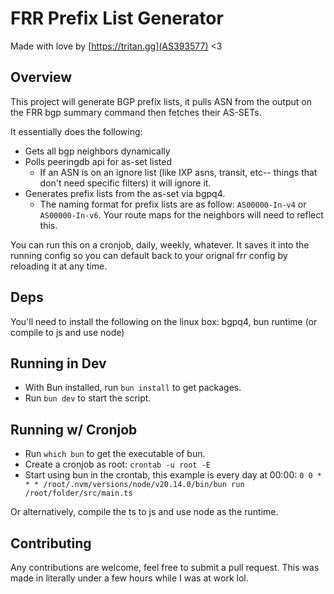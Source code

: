 # FRR Prefix List Generator

Made with love by [https://tritan.gg](AS393577) <3

## Overview

This project will generate BGP prefix lists, it pulls ASN from the output on the FRR bgp summary command then fetches their AS-SETs.

It essentially does the following:

- Gets all bgp neighbors dynamically
- Polls peeringdb api for as-set listed
  - If an ASN is on an ignore list (like IXP asns, transit, etc-- things that don't need specific filters) it will ignore it.
- Generates prefix lists from the as-set via bgpq4.
  - The naming format for prefix lists are as follow: `AS00000-In-v4` or `AS00000-In-v6`. Your route maps for the neighbors will need to reflect this.

You can run this on a cronjob, daily, weekly, whatever. It saves it into the running config so you can default back to your orignal frr config by reloading it at any time.

## Deps

You'll need to install the following on the linux box:
bgpq4, bun runtime (or compile to js and use node)

## Running in Dev

- With Bun installed, run `bun install` to get packages.
- Run `bun dev` to start the script.

## Running w/ Cronjob

- Run `which bun` to get the executable of bun.
- Create a cronjob as root: `crontab -u root -E`
- Start using bun in the crontab, this example is every day at 00:00: `0 0 * * * /root/.nvm/versions/node/v20.14.0/bin/bun run /root/folder/src/main.ts`

Or alternatively, compile the ts to js and use node as the runtime.

## Contributing

Any contributions are welcome, feel free to submit a pull request. This was made in literally under a few hours while I was at work lol.
